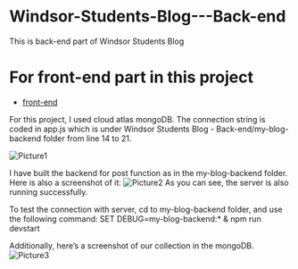 # Windsor-Students-Blog---Back-end
 
 This is back-end part of Windsor Students Blog

# For front-end part in this project

* [front-end](https://github.com/HaolunWang/Windsor-Students-Blog---Front-end)

For this project, I used cloud atlas mongoDB.
The connection string is coded in app.js 
which is under Windsor Students Blog - Back-end/my-blog-backend folder
from line 14 to 21.

![Picture1](https://user-images.githubusercontent.com/34309244/62990831-69cdcc00-be1b-11e9-8d23-8f51873a34a5.png)

I have built the backend for post function as in the my-blog-backend folder. Here is also a screenshot of it: 
![Picture2](https://user-images.githubusercontent.com/34309244/62990835-6c302600-be1b-11e9-9071-272852f07afe.png)
As you can see, the server is also running successfully. 

To test the connection with server, cd to my-blog-backend folder, and use the following command:
SET DEBUG=my-blog-backend:* & npm run devstart

Additionally, here’s a screenshot of our collection in the mongoDB.
![Picture3](https://user-images.githubusercontent.com/34309244/62990839-6d615300-be1b-11e9-8fc5-890625a1e180.png)
